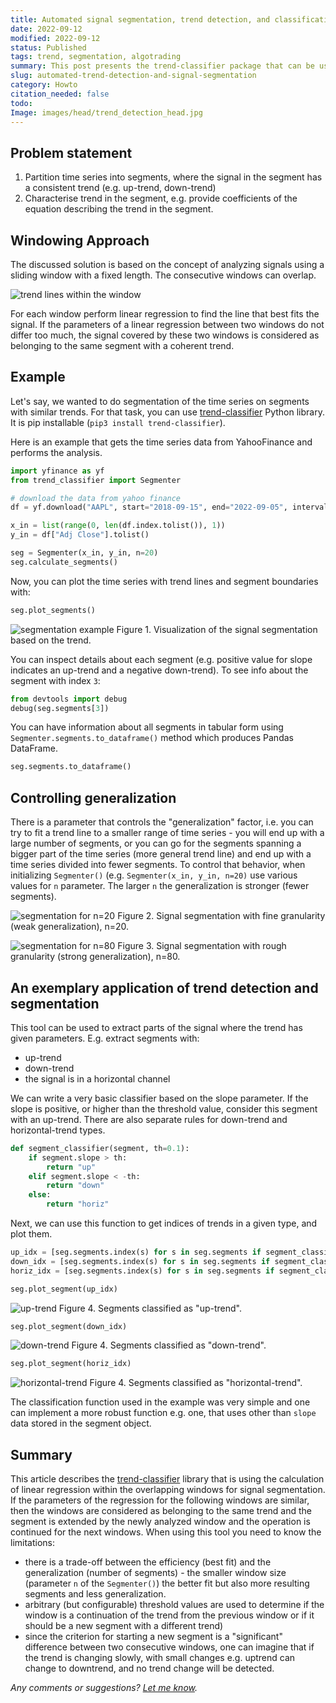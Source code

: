 ```yaml
---
title: Automated signal segmentation, trend detection, and classification
date: 2022-09-12
modified: 2022-09-12
status: Published
tags: trend, segmentation, algotrading
summary: This post presents the trend-classifier package that can be used for signal segmentation into parts where the trend is coherent.
slug: automated-trend-detection-and-signal-segmentation
category: Howto
citation_needed: false
todo:
Image: images/head/trend_detection_head.jpg
---
```


## Problem statement
1. Partition time series into segments, where the signal in the segment has a consistent trend (e.g. up-trend, down-trend)
2. Characterise trend in the segment, e.g. provide coefficients of the equation describing the trend in the segment.

## Windowing Approach
The discussed solution is based on the concept of analyzing signals using a sliding window with a fixed length. The consecutive windows can overlap.

![trend lines within the window](/images/trend_segmentation/trend_in_windows.jpg)

For each window perform linear regression to find the line that best fits the signal. If the parameters of a linear regression between two windows do not differ too much, the signal covered by these two windows is considered as belonging to the same segment with a coherent trend.

## Example

Let's say, we wanted to do segmentation of the time series on segments with similar trends. For that task, you can use [trend-classifier](https://pypi.org/project/trend-classifier/) Python library. It is pip installable (`pip3 install trend-classifier`).

Here is an example that gets the time series data from YahooFinance and performs the analysis.

```python
import yfinance as yf
from trend_classifier import Segmenter

# download the data from yahoo finance
df = yf.download("AAPL", start="2018-09-15", end="2022-09-05", interval="1d", progress=False)

x_in = list(range(0, len(df.index.tolist()), 1))
y_in = df["Adj Close"].tolist()

seg = Segmenter(x_in, y_in, n=20)
seg.calculate_segments()
```

Now, you can plot the time series with trend lines and segment boundaries with:

```python
seg.plot_segments()
```

![segmentation example](/images/trend_segmentation/screenshoot_1.jpg)
Figure 1. Visualization of the signal segmentation based on the trend.

You can inspect details about each segment (e.g. positive value for slope indicates an up-trend and a negative down-trend). To see info about the segment with index `3`:

```python
from devtools import debug
debug(seg.segments[3])
```

You can have information about all segments in tabular form using `Segmenter.segments.to_dataframe()` method which produces Pandas DataFrame.

```python
seg.segments.to_dataframe()
```

## Controlling generalization
There is a parameter that controls the "generalization" factor, i.e. you can try to fit a trend line to a smaller range of time series - you will end up with a large number of segments, or you can go for the segments spanning a bigger part of the time series (more general trend line) and end up with a time series divided into fewer segments. To control that behavior, when initializing `Segmenter()` (e.g. `Segmenter(x_in, y_in, n=20)` use various values for `n` parameter. The larger `n` the generalization is stronger (fewer segments).

![segmentation for n=20](../images/trend_segmentation/segments_n_20.jpg)
Figure 2. Signal segmentation with fine granularity (weak generalization), n=20.

![segmentation for n=80](/images/trend_segmentation/segments_n_80.jpg)
Figure 3. Signal segmentation with rough granularity (strong generalization), n=80.

## An exemplary application of trend detection and segmentation
This tool can be used to extract parts of the signal where the trend has given parameters. E.g. extract segments with:
- up-trend
- down-trend
- the signal is in a horizontal channel

We can write a very basic classifier based on the slope parameter. If the slope is positive, or higher than the threshold value, consider this segment with an up-trend. There are also separate rules for down-trend and horizontal-trend types.
```python
def segment_classifier(segment, th=0.1):
    if segment.slope > th:
        return "up"
    elif segment.slope < -th:
        return "down"
    else:
        return "horiz"
```

Next, we can use this function to get indices of trends in a given type, and plot them.
```python
up_idx = [seg.segments.index(s) for s in seg.segments if segment_classifier(s) == "up"]
down_idx = [seg.segments.index(s) for s in seg.segments if segment_classifier(s) == "down"]
horiz_idx = [seg.segments.index(s) for s in seg.segments if segment_classifier(s) == "horiz"]
```

```python
seg.plot_segment(up_idx)
```

![up-trend](/images/trend_segmentation/uptrend.jpg)
Figure 4. Segments classified as "up-trend".

```python
seg.plot_segment(down_idx)
```

![down-trend](/images/trend_segmentation/downtrend.jpg)
Figure 4. Segments classified as "down-trend".

```python
seg.plot_segment(horiz_idx)
```

![horizontal-trend](/images/trend_segmentation/horiz_trend.jpg)
Figure 4. Segments classified as "horizontal-trend".

The classification function used in the example was very simple and one can implement a more robust function e.g. one, that uses other than `slope` data stored in the segment object.

## Summary
This article describes the [trend-classifier](https://pypi.org/project/trend-classifier/) library that is using the calculation of linear regression within the overlapping windows for signal segmentation. If the parameters of the regression for the following windows are similar, then the windows are considered as belonging to the same trend and the segment is extended by the newly analyzed window and the operation is continued for the next windows. When using this tool you need to know the limitations:
- there is a trade-off between the efficiency (best fit) and the generalization (number of segments) - the smaller window size (parameter `n` of the `Segmenter()`) the better fit but also more resulting segments and less generalization.
- arbitrary (but configurable) threshold values are used to determine if the window is a continuation of the trend from the previous window or if it should be a new segment with a different trend)
- since the criterion for starting a new segment is a "significant" difference between two consecutive windows, one can imagine that if the trend is changing slowly, with small changes e.g. uptrend can change to downtrend, and no trend change will be detected.


*Any comments or suggestions? [Let me know](mailto:ksafjan@gmail.com?subject=Blog+post).*